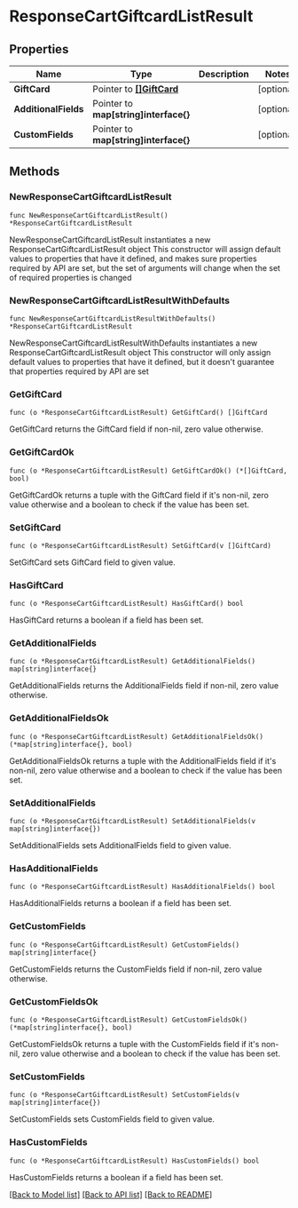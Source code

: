 # ResponseCartGiftcardListResult

## Properties

Name | Type | Description | Notes
------------ | ------------- | ------------- | -------------
**GiftCard** | Pointer to [**[]GiftCard**](GiftCard.md) |  | [optional] 
**AdditionalFields** | Pointer to **map[string]interface{}** |  | [optional] 
**CustomFields** | Pointer to **map[string]interface{}** |  | [optional] 

## Methods

### NewResponseCartGiftcardListResult

`func NewResponseCartGiftcardListResult() *ResponseCartGiftcardListResult`

NewResponseCartGiftcardListResult instantiates a new ResponseCartGiftcardListResult object
This constructor will assign default values to properties that have it defined,
and makes sure properties required by API are set, but the set of arguments
will change when the set of required properties is changed

### NewResponseCartGiftcardListResultWithDefaults

`func NewResponseCartGiftcardListResultWithDefaults() *ResponseCartGiftcardListResult`

NewResponseCartGiftcardListResultWithDefaults instantiates a new ResponseCartGiftcardListResult object
This constructor will only assign default values to properties that have it defined,
but it doesn't guarantee that properties required by API are set

### GetGiftCard

`func (o *ResponseCartGiftcardListResult) GetGiftCard() []GiftCard`

GetGiftCard returns the GiftCard field if non-nil, zero value otherwise.

### GetGiftCardOk

`func (o *ResponseCartGiftcardListResult) GetGiftCardOk() (*[]GiftCard, bool)`

GetGiftCardOk returns a tuple with the GiftCard field if it's non-nil, zero value otherwise
and a boolean to check if the value has been set.

### SetGiftCard

`func (o *ResponseCartGiftcardListResult) SetGiftCard(v []GiftCard)`

SetGiftCard sets GiftCard field to given value.

### HasGiftCard

`func (o *ResponseCartGiftcardListResult) HasGiftCard() bool`

HasGiftCard returns a boolean if a field has been set.

### GetAdditionalFields

`func (o *ResponseCartGiftcardListResult) GetAdditionalFields() map[string]interface{}`

GetAdditionalFields returns the AdditionalFields field if non-nil, zero value otherwise.

### GetAdditionalFieldsOk

`func (o *ResponseCartGiftcardListResult) GetAdditionalFieldsOk() (*map[string]interface{}, bool)`

GetAdditionalFieldsOk returns a tuple with the AdditionalFields field if it's non-nil, zero value otherwise
and a boolean to check if the value has been set.

### SetAdditionalFields

`func (o *ResponseCartGiftcardListResult) SetAdditionalFields(v map[string]interface{})`

SetAdditionalFields sets AdditionalFields field to given value.

### HasAdditionalFields

`func (o *ResponseCartGiftcardListResult) HasAdditionalFields() bool`

HasAdditionalFields returns a boolean if a field has been set.

### GetCustomFields

`func (o *ResponseCartGiftcardListResult) GetCustomFields() map[string]interface{}`

GetCustomFields returns the CustomFields field if non-nil, zero value otherwise.

### GetCustomFieldsOk

`func (o *ResponseCartGiftcardListResult) GetCustomFieldsOk() (*map[string]interface{}, bool)`

GetCustomFieldsOk returns a tuple with the CustomFields field if it's non-nil, zero value otherwise
and a boolean to check if the value has been set.

### SetCustomFields

`func (o *ResponseCartGiftcardListResult) SetCustomFields(v map[string]interface{})`

SetCustomFields sets CustomFields field to given value.

### HasCustomFields

`func (o *ResponseCartGiftcardListResult) HasCustomFields() bool`

HasCustomFields returns a boolean if a field has been set.


[[Back to Model list]](../README.md#documentation-for-models) [[Back to API list]](../README.md#documentation-for-api-endpoints) [[Back to README]](../README.md)


